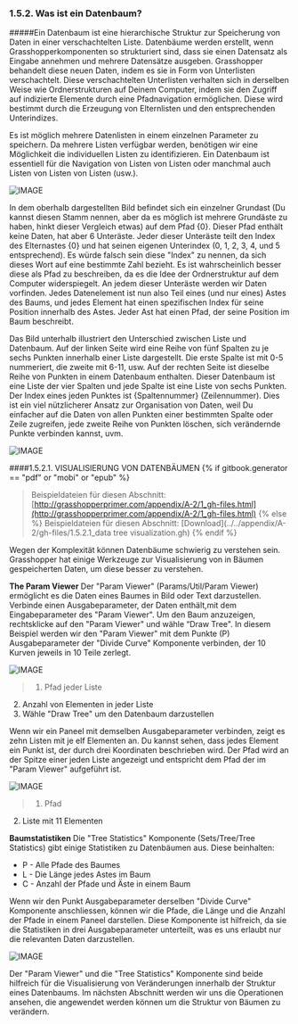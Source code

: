 ﻿### 1.5.2. Was ist ein Datenbaum?

#####Ein Datenbaum ist eine hierarchische Struktur zur Speicherung von Daten in einer verschachtelten Liste. Datenbäume werden erstellt, wenn Grasshopperkomponenten so strukturiert sind, dass sie einen Datensatz als Eingabe annehmen und mehrere Datensätze ausgeben. Grasshopper behandelt diese neuen Daten, indem es sie in Form von Unterlisten verschachtelt. Diese verschachtelten Unterlisten verhalten sich in derselben Weise wie Ordnerstrukturen auf Deinem Computer, indem sie den Zugriff auf indizierte Elemente durch eine Pfadnavigation ermöglichen. Diese wird bestimmt durch die Erzeugung von Elternlisten und den entsprechenden Unterindizes.

Es ist möglich mehrere Datenlisten in einem einzelnen Parameter zu speichern. Da mehrere Listen verfügbar werden, benötigen wir eine Möglichkeit die individuellen Listen zu identifizieren. Ein Datenbaum ist essentiell für die Navigation von Listen von Listen oder manchmal auch Listen von Listen von Listen (usw.).

![IMAGE](images/1-5-2/1-5-2_001-data-tree.png)

In dem oberhalb dargestellten Bild befindet sich ein einzelner Grundast (Du kannst diesen Stamm nennen, aber da es möglich ist mehrere Grundäste zu haben, hinkt dieser Vergleich etwas) auf dem Pfad {0}. Dieser Pfad enthält keine Daten, hat aber 6 Unteräste. Jeder dieser Unteräste teilt den Index des Elternastes {0} und hat seinen eigenen Unterindex  (0, 1, 2, 3, 4, und 5 entsprechend). Es würde falsch sein diese "Index" zu nennen, da sich dieses Wort auf eine bestimmte Zahl bezieht. Es ist wahrscheinlich besser diese als Pfad zu beschreiben, da es die Idee der Ordnerstruktur auf dem Computer widerspiegelt. An jedem dieser Unteräste werden wir Daten vorfinden. Jedes Datenelement ist nun also Teil eines (und nur eines) Astes des Baums, und jedes Element hat einen spezifischen Index für seine Position innerhalb des Astes. Jeder Ast hat einen Pfad, der seine Position im Baum beschreibt.

Das Bild unterhalb illustriert den Unterschied zwischen Liste und Datenbaum. Auf der linken Seite wird eine Reihe von fünf Spalten zu je sechs Punkten innerhalb einer Liste dargestellt. Die erste Spalte ist mit 0-5 nummeriert, die zweite mit 6-11, usw. Auf der rechten Seite ist dieselbe Reihe von Punkten in einem Datenbaum enthalten. Dieser Datenbaum ist eine Liste der vier Spalten und jede Spalte ist eine Liste von sechs Punkten. Der Index eines jeden Punktes ist {Spaltennummer} (Zeilennummer). Dies ist ein viel nützlicherer Ansatz zur Organisation von Daten, weil Du einfacher auf die Daten von allen Punkten einer bestimmten Spalte oder Zeile zugreifen, jede zweite Reihe von Punkten löschen, sich verändernde Punkte verbinden kannst, uvm.

![IMAGE](images/1-5-2/1-5-2_002-list-data-tree.png)

####1.5.2.1. VISUALISIERUNG VON DATENBÄUMEN
{% if gitbook.generator == "pdf" or "mobi" or "epub" %}
>Beispieldateien für diesen Abschnitt: [http://grasshopperprimer.com/appendix/A-2/1_gh-files.html](http://grasshopperprimer.com/appendix/A-2/1_gh-files.html)
{% else %}
>Beispieldateien für diesen Abschnitt: [Download](../../appendix/A-2/gh-files/1.5.2.1_data tree visualization.gh)
{% endif %}

Wegen der Komplexität können Datenbäume schwierig zu verstehen sein. Grasshopper hat einige Werkzeuge zur Visualisierung von in Bäumen gespeicherten Daten, um diese besser zu verstehen.

**The Param Viewer**
Der "Param Viewer" (Params/Util/Param Viewer) ermöglicht es die Daten eines Baumes in Bild oder Text darzustellen. Verbinde einen Ausgabeparameter, der Daten enthält,mit dem Eingabeparameter des "Param Viewer". Um den Baum anzuzeigen, rechtsklicke auf den "Param Viewer" und wähle “Draw Tree". In diesem Beispiel werden wir den "Param Viewer" mit dem Punkte (P) Ausgabeparameter der "Divide Curve" Komponente verbinden, der 10 Kurven jeweils in 10 Teile zerlegt.

![IMAGE](images/1-5-2/1-5-2_003-param-viewer.png)
>1. Pfad jeder Liste
2. Anzahl von Elementen in jeder Liste
3. Wähle "Draw Tree" um den Datenbaum darzustellen

Wenn wir ein Paneel mit demselben Ausgabeparameter verbinden, zeigt es zehn Listen mit je elf Elementen an. Du kannst sehen, dass jedes Element ein Punkt ist, der durch drei Koordinaten beschrieben wird. Der Pfad wird an der Spitze einer jeden Liste angezeigt und entspricht dem Pfad der im "Param Viewer" aufgeführt ist.

![IMAGE](images/1-5-2/1-5-2_004-panel-display.png)
>1. Pfad
2. Liste mit 11 Elementen

**Baumstatistiken**
Die "Tree Statistics" Komponente (Sets/Tree/Tree Statistics) gibt einige Statistiken zu Datenbäumen aus. Diese beinhalten:
* P - Alle Pfade des Baumes
* L - Die Länge jedes Astes im Baum
* C - Anzahl der Pfade und Äste in einem Baum

Wenn wir den Punkt Ausgabeparameter derselben "Divide Curve" Komponente anschliessen, können wir die Pfade, die Länge und die Anzahl der Pfade in einem Paneel darstellen. Diese Komponente ist hilfreich, da sie die Statistiken in drei Ausgabeparameter unterteilt, was es uns erlaubt nur die relevanten Daten darzustellen.

![IMAGE](images/1-5-2/1-5-2_005-tree-stats.png)

Der "Param Viewer" und die "Tree Statistics" Komponente sind beide hilfreich für die Visualisierung von Veränderungen innerhalb der Struktur eines Datenbaums. Im nächsten Abschnitt werden wir uns die Operationen ansehen, die angewendet werden können um die Struktur von Bäumen zu verändern.